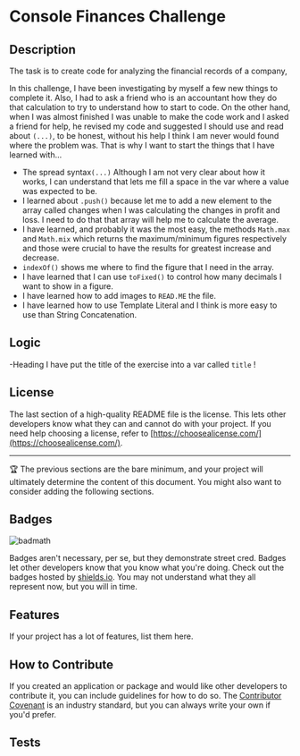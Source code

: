 # Console Finances Challenge

## Description

The task is to create code for analyzing the financial records of a company, 

  In this challenge, I have been investigating by myself a few new things to complete it. Also, I had to ask a friend who is an accountant how they do that calculation to try to understand how to start to code.
  On the other hand, when I was almost finished I was unable to make the code work and I asked a friend for help, he revised my code and suggested I should use and read about `(...)`, to be honest, without his help I think I am never would found where the problem was. That is why I want to start the things that I have learned with... 
  - The spread syntax`(...)` Although I am not very clear about how it works, I can understand that lets me fill a space in the var where a value was expected to be.
  - I learned about `.push()` because let me to add a new element to the array called changes when I was calculating the changes in profit and loss. I need to do that that array will help me to calculate the average.
  - I have learned, and probably it was the most easy, the methods `Math.max` and `Math.mix` which returns the maximum/minimum figures respectively and those were crucial to have the results for greatest increase and decrease.
  - `indexOf()` shows me where to find the figure that I need in the array.
  - I have learned that I can use `toFixed()` to control how many decimals I want to show in a figure.
  - I have learned how to add images to `READ.ME` the file.
  - I have learned how to use Template Literal and I think is more easy to use than String Concatenation.

## Logic

  -Heading
  I have put the title of the exercise into a var called `title`
  !

 

## License

The last section of a high-quality README file is the license. This lets other developers know what they can and cannot do with your project. If you need help choosing a license, refer to [https://choosealicense.com/](https://choosealicense.com/).

---

🏆 The previous sections are the bare minimum, and your project will ultimately determine the content of this document. You might also want to consider adding the following sections.

## Badges

![badmath](https://img.shields.io/github/languages/top/lernantino/badmath)

Badges aren't necessary, per se, but they demonstrate street cred. Badges let other developers know that you know what you're doing. Check out the badges hosted by [shields.io](https://shields.io/). You may not understand what they all represent now, but you will in time.

## Features

If your project has a lot of features, list them here.

## How to Contribute

If you created an application or package and would like other developers to contribute it, you can include guidelines for how to do so. The [Contributor Covenant](https://www.contributor-covenant.org/) is an industry standard, but you can always write your own if you'd prefer.

## Tests
